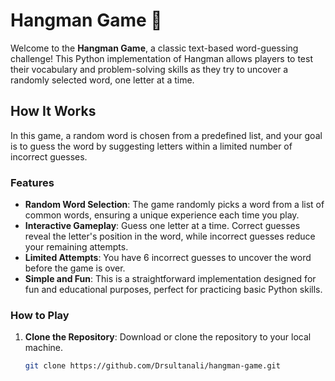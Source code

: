 # Hangman Game 🎯

Welcome to the **Hangman Game**, a classic text-based word-guessing challenge! This Python implementation of Hangman allows players to test their vocabulary and problem-solving skills as they try to uncover a randomly selected word, one letter at a time.

## How It Works

In this game, a random word is chosen from a predefined list, and your goal is to guess the word by suggesting letters within a limited number of incorrect guesses.

### Features

- **Random Word Selection**: The game randomly picks a word from a list of common words, ensuring a unique experience each time you play.
- **Interactive Gameplay**: Guess one letter at a time. Correct guesses reveal the letter's position in the word, while incorrect guesses reduce your remaining attempts.
- **Limited Attempts**: You have 6 incorrect guesses to uncover the word before the game is over.
- **Simple and Fun**: This is a straightforward implementation designed for fun and educational purposes, perfect for practicing basic Python skills.

### How to Play

1. **Clone the Repository**: Download or clone the repository to your local machine.
   ```bash
   git clone https://github.com/Drsultanali/hangman-game.git
